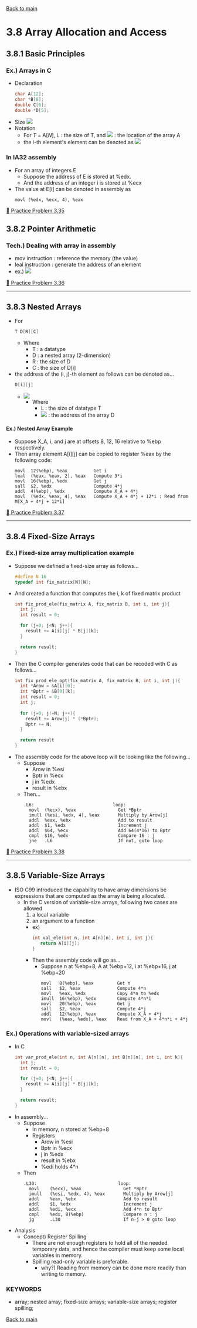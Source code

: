 [Back to main](https://github.com/JoonHyeok-hozy-Kim/computer_systems_study#readme)

# 3.8 Array Allocation and Access

## 3.8.1 Basic Principles
### Ex.) Arrays in C
* Declaration
  ```c
  char A[12];
  char *B[8];
  double C[6];
  double *D[5];
  ```
* Size
  ![](https://github.com/JoonHyeok-hozy-Kim/computer_systems_study/blob/main/contents/ch_03/images/03_08_01_array_size.png)
* Notation
  * For *T* = A[*N*], L : the size of T, and ![](https://github.com/JoonHyeok-hozy-Kim/computer_systems_study/blob/main/contents/ch_03/images/03_08_01_x_a.png) : the location of the array A
  * the i-th element's element can be denoted as ![](https://github.com/JoonHyeok-hozy-Kim/computer_systems_study/blob/main/contents/ch_03/images/03_08_01_ith_address.png)


### In IA32 assembly
* For an array of integers E
  * Suppose the address of E is stored at %edx.
  * And the address of an integer i is stored at %ecx
* The value at E[i] can be denoted in assembly as
  ```assembly
  movl (%edx, %ecx, 4), %eax
  ```

[:orange_book: Practice Problem 3.35](https://github.com/JoonHyeok-hozy-Kim/computer_systems_study/blob/main/contents/ch_03/problems/practice_problems.md#practice-problem-335)


## 3.8.2 Pointer Arithmetic

### Tech.) Dealing with array in assembly
* mov instruction : reference the memory (the value)
* leal instruction : generate the address of an element
* ex.)
  ![](https://github.com/JoonHyeok-hozy-Kim/computer_systems_study/blob/main/contents/ch_03/images/03_08_02_mov_leal.png)

[:orange_book: Practice Problem 3.36](https://github.com/JoonHyeok-hozy-Kim/computer_systems_study/blob/main/contents/ch_03/problems/practice_problems.md#practice-problem-336)

---

## 3.8.3 Nested Arrays
* For
  ```c
  T D[R][C]
  ```
  * Where
    * T : a datatype
    * D : a nested array (2-dimension)
    * R : the size of D
    * C : the size of D[i]
* the address of the (i, j)-th element as follows can be denoted as...
  ```c
  D[i][j]
  ```
  * ![](https://github.com/JoonHyeok-hozy-Kim/computer_systems_study/blob/main/contents/ch_03/images/03_08_03_nested_array_def.png)
    * Where
      * L : the size of datatype T
      * ![](https://github.com/JoonHyeok-hozy-Kim/computer_systems_study/blob/main/contents/ch_03/images/03_08_03_x_d.png) : the address of the array D


#### Ex.) Nested Array Example
* Suppose X_A, i, and j are at offsets 8, 12, 16 relative to %ebp respectively.
* Then array element A[i][j] can be copied to register %eax by the following code:
  ```assembly
  movl  12(%ebp), %eax          Get i
  leal  (%eax, %eax, 2), %eax   Compute 3*i
  movl  16(%ebp), %edx          Get j
  sall  $2, %edx                Compute 4*j
  addl  4(%ebp), %edx           Compute X_A + 4*j
  movl  (%edx, %eax, 4), %eax   Compute X_A + 4*j + 12*i : Read from M[X_A + 4*j + 12*i]
  ```

[:orange_book: Practice Problem 3.37](https://github.com/JoonHyeok-hozy-Kim/computer_systems_study/blob/main/contents/ch_03/problems/practice_problems.md#practice-problem-337)

---

## 3.8.4 Fixed-Size Arrays
### Ex.) Fixed-size array multiplication example
* Suppose we defined a fixed-size array as follows...
  ```c
  #define N 16
  typedef int fix_matrix[N][N];
  ```
* And created a function that computes the i, k of fixed matrix product
  ```c
  int fix_prod_ele(fix_matrix A, fix_matrix B, int i, int j){
    int j;
    int result = 0;

    for (j=0; j<N; j++){
      result += A[i][j] * B[j][k];
    }

    return result;
  }
  ```
* Then the C compiler generates code that can be recoded with C as follows...
  ```c
  int fix_prod_ele_opt(fix_matrix A, fix_matrix B, int i, int j){
    int *Arow = &A[i][0];
    int *Bptr = &B[0][k];
    int result = 0;
    int j;
    
    for (j=0; j!=N; j++){
      result += Arow[j] * (*Bptr);
      Bptr += N;
    }

    return result
  }
  ```
* The assembly code for the above loop will be looking like the following...
  * Suppose 
    * Arow in %esi
    * Bptr in %ecx
    * j in %edx
    * result in %ebx
  * Then...
    ```assembly
    .L6:                              loop:
      movl  (%ecx), %eax                Get *Bptr
      imull (%esi, %edx, 4), %eax       Multiply by Arow[j]
      addl  %eax, %ebx                  Add to result
      addl  $1, %edx                    Increment j
      addl  $64, %ecx                   Add 64(4*16) to Bptr
      cmpl  $16, %edx                   Compare 16 : j
      jne   .L6                         If not, goto loop
    ```

[:orange_book: Practice Problem 3.38](https://github.com/JoonHyeok-hozy-Kim/computer_systems_study/blob/main/contents/ch_03/problems/practice_problems.md#practice-problem-338)

---

## 3.8.5 Variable-Size Arrays
* ISO C99 introduced the capability to have array dimensions be expressions that are computed as the array is being allocated.
  * In the C version of variable-size arrays, following two cases are allowed
     1. a local variable
     2. an argument to a function
       * ex)
         ```c
         int val_ele(int n, int A[n][n], int i, int j){
            return A[i][j];
         }
         ```
       * Then the assembly code will go as...
         * Suppose n at %ebp+8, A at %ebp+12, i at %ebp+16, j at %ebp+20
           ```assembly
           movl   8(%ebp), %eax         Get n
           sall   $2, %eax              Compute 4*n
           movl   %eax, %edx            Copy 4*n to %edx
           imull  16(%ebp), %edx        Compute 4*n*i
           movl   20(%ebp), %eax        Get j
           sall   $2, %eax              Compute 4*j
           addl   12(%ebp), %eax        Compute X_A + 4*j
           movl   (%eax, %edx), %eax    Read from X_A + 4*n*i + 4*j
           ```

### Ex.) Operations with variable-sized arrays
* In C
  ```c
  int var_prod_ele(int n, int A[n][n], int B[n][n], int i, int k){
    int j;
    int result = 0;

    for (j=0; j<N; j++){
      result += A[i][j] * B[j][k];
    }

    return result;
  }
  ```
* In assembly...
  * Suppose 
    * In memory, n stored at %ebp+8
    * Registers
      * Arow in %esi
      * Bptr in %ecx
      * j in %edx
      * result in %ebx
      * %edi holds 4*n
  * Then
    ```assembly
    .L30:                               loop:
      movl    (%ecx), %eax                Get *Bptr
      imull   (%esi, %edx, 4), %eax       Multiply by Arow[j]
      addl    %eax, %ebx                  Add to result
      addl    $1, %edx                    Increment j
      addl    %edi, %ecx                  Add 4*n to Bptr
      cmpl    %edx, 8(%ebp)               Compare n : j
      jg      .L30                        If n-j > 0 goto loop 
    ```
* Analysis
  * Concept) Register Spilling
    * There are not enough registers to hold all of the needed temporary data, and hence the compiler must keep some local variables in memory.
    * Spilling read-only variable is preferable.
      * why?) Reading from memory can be done more readily than writing to memory.


### KEYWORDS
* array; nested array; fixed-size arrays; variable-size arrays; register spilling;


[Back to main](https://github.com/JoonHyeok-hozy-Kim/computer_systems_study#readme)